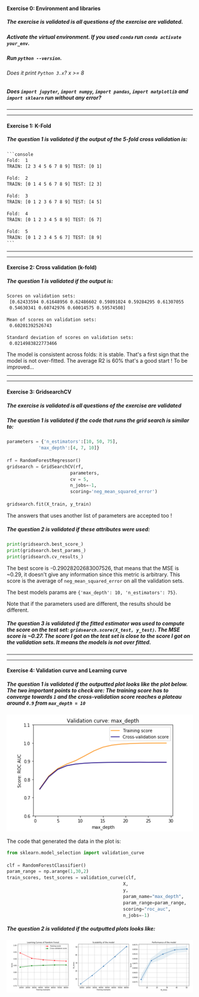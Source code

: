 #### Exercise 0: Environment and libraries

##### The exercise is validated is all questions of the exercise are validated.

##### Activate the virtual environment. If you used `conda` run `conda activate your_env`.

##### Run `python --version`.

###### Does it print `Python 3.x`? x >= 8

##### Does `import jupyter`, `import numpy`, `import pandas`, `import matplotlib` and `import sklearn` run without any error?

---
---

#### Exercise 1: K-Fold

##### The question 1 is validated if the output of the 5-fold cross validation is:

    ```console
    Fold:  1
    TRAIN: [2 3 4 5 6 7 8 9] TEST: [0 1]

    Fold:  2
    TRAIN: [0 1 4 5 6 7 8 9] TEST: [2 3]

    Fold:  3
    TRAIN: [0 1 2 3 6 7 8 9] TEST: [4 5]

    Fold:  4
    TRAIN: [0 1 2 3 4 5 8 9] TEST: [6 7]

    Fold:  5
    TRAIN: [0 1 2 3 4 5 6 7] TEST: [8 9]
    ```

---
---

#### Exercise 2: Cross validation (k-fold)

##### The question 1 is validated if the output is:

```console
Scores on validation sets:
 [0.62433594 0.61648956 0.62486602 0.59891024 0.59284295 0.61307055
 0.54630341 0.60742976 0.60014575 0.59574508]

Mean of scores on validation sets:
 0.60201392526743

Standard deviation of scores on validation sets:
 0.0214983822773466

```

The model is consistent across folds: it is stable. That's a first sign that the model is not over-fitted. The average R2 is 60% that's a good start ! To be improved...

---
---

#### Exercise 3: GridsearchCV

##### The exercise is validated is all questions of the exercise are validated

##### The question 1 is validated if the code that runs the grid search is similar to:

```python
parameters = {'n_estimators':[10, 50, 75],
            'max_depth':[4, 7, 10]}

rf = RandomForestRegressor()
gridsearch = GridSearchCV(rf,
                        parameters,
                        cv = 5,
                        n_jobs=-1,
                        scoring='neg_mean_squared_error')

gridsearch.fit(X_train, y_train)
```

The answers that uses another list of parameters are accepted too !

##### The question 2 is validated if these attributes were used:

```python
print(gridsearch.best_score_)
print(gridsearch.best_params_)
print(gridsearch.cv_results_)
```

The best score is -0.29028202683007526, that means that the MSE is ~0.29, it doesn't give any information since this metric is arbitrary. This score is the average of `neg_mean_squared_error` on all the validation sets.

The best models params are `{'max_depth': 10, 'n_estimators': 75}`.

Note that if the parameters used are different, the results should be different.

##### The question 3 is validated if the fitted estimator was used to compute the score on the test set: `gridsearch.score(X_test, y_test)`. The MSE score is ~0.27. The score I got on the test set is close to the score I got on the validation sets. It means the models is not over fitted.

---
---

#### Exercise 4: Validation curve and Learning curve

##### The question 1 is validated if the outputted plot looks like the plot below. The two important points to check are: The training score has to converge towards `1` and the cross-validation score reaches a plateau around `0.9` from `max_depth = 10`

![alt text][logo_ex5q1]

[logo_ex5q1]: ../w2_day5_ex5_q1.png "Validation curve "

The code that generated the data in the plot is:

```python
from sklearn.model_selection import validation_curve

clf = RandomForestClassifier()
param_range = np.arange(1,30,2)
train_scores, test_scores = validation_curve(clf,
                                            X,
                                            y,
                                            param_name="max_depth",
                                            param_range=param_range,
                                            scoring="roc_auc",
                                            n_jobs=-1)
```

##### The question 2 is validated if the outputted plots looks like:

![alt text][logo_ex5q2]

[logo_ex5q2]: ../w2_day5_ex5_q2.png "Learning curve "
